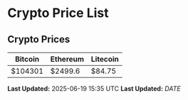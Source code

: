 # Crypto Price List

## Crypto Prices
| Bitcoin | Ethereum | Litecoin |
| ------- | -------- | -------- |
| $104301 | $2499.6 | $84.75 |
**Last Updated:** 2025-06-19 15:35 UTC
**Last Updated:** $DATE$
